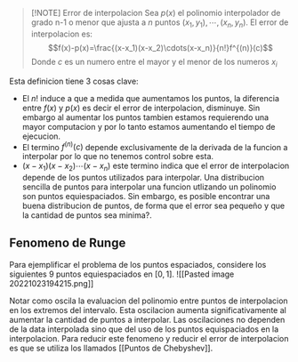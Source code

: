 >[!NOTE] Error de interpolacion
>Sea $p(x)$ el polinomio interpolador de grado n-1 o menor que ajusta a $n$ puntos $(x_1,y_1),\cdots, (x_n,y_n)$.
>El error de interpolacion es:$$f(x)-p(x)=\frac{(x-x_1)(x-x_2)\cdots(x-x_n)}{n!}f^{(n)}(c)$$
>Donde $c$ es un numero entre el mayor y el menor de los numeros $x_i$

Esta definicion tiene 3 cosas clave:
- El $n!$ induce a que a medida que aumentamos los puntos, la diferencia entre $f(x)$ y $p(x)$ es decir el error de interpolacion, disminuye. Sin embargo al aumentar los puntos tambien estamos requierendo una mayor computacion y por lo tanto estamos aumentando el tiempo de ejecucion.
- El termino $f^{(n)}(c)$ depende exclusivamente de la derivada de la funcion a interpolar por lo que no tenemos control sobre esta.
- $(x-x_1)(x-x_2)\cdots(x-x_n)$ este termino indica que el error de interpolacion depende de los puntos utilizados para interpolar. Una distribucion sencilla de puntos para interpolar una funcion utlizando un polinomio son puntos equiespaciados. Sin embargo, es posible encontrar una buena distribucion de puntos, de forma que el error sea pequeño y que la cantidad de puntos sea minima?.


## Fenomeno de Runge
Para ejemplificar el problema de los puntos espaciados, considere los siguientes 9 puntos equiespaciados en  $[0,1]$.
![[Pasted image 20221023194215.png]]

 Notar como oscila la evaluacion del polinomio entre puntos de interpolacion en los extremos del intervalo. Esta oscilacion aumenta significativamente al aumentar la cantidad de puntos a interpolar. Las oscilaciones no dependen de la data interpolada sino que del uso de los puntos equispaciados en la interpolacion.
 Para reducir este fenomeno y reducir el error de interpolacion es que se utiliza los llamados [[Puntos de Chebyshev]].

